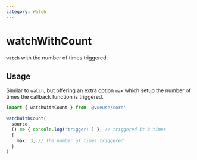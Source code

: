 ```yaml
---
category: Watch
---
```


# watchWithCount

`watch` with the number of times triggered.

## Usage

Similar to `watch`, but offering an extra option `max` which setup the number of times the callback function is triggered.

```ts
import { watchWithCount } from '@vueuse/core'

watchWithCount(
  source,
  () => { console.log('trigger!') }, // triggered it 3 times
  {
    max: 3, // the number of times triggered
  }
)
```
